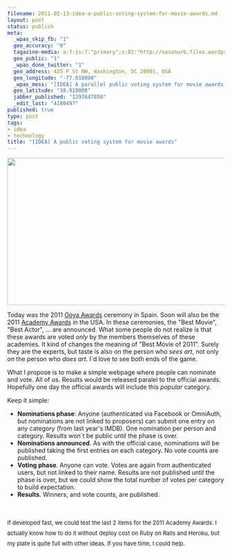 ```yaml
--- 
filename: 2011-02-13-idea-a-public-voting-system-for-movie-awards.md
layout: post
status: publish
meta: 
  _wpas_skip_fb: "1"
  geo_accuracy: "0"
  tagazine-media: a:7:{s:7:"primary";s:82:"http://nasonurb.files.wordpress.com/2011/02/screen-shot-2011-02-13-at-20-37-10.png";s:6:"images";a:1:{s:82:"http://nasonurb.files.wordpress.com/2011/02/screen-shot-2011-02-13-at-20-37-10.png";a:6:{s:8:"file_url";s:82:"http://nasonurb.files.wordpress.com/2011/02/screen-shot-2011-02-13-at-20-37-10.png";s:5:"width";s:4:"1030";s:6:"height";s:3:"550";s:4:"type";s:5:"image";s:4:"area";s:6:"566500";s:9:"file_path";s:0:"";}}s:6:"videos";a:0:{}s:11:"image_count";s:1:"1";s:6:"author";s:7:"4180497";s:7:"blog_id";s:7:"8438084";s:9:"mod_stamp";s:19:"2011-02-14 01:44:18";}
  geo_public: "1"
  _wpas_done_twitter: "1"
  geo_address: 425 P St NW, Washington, DC 20001, USA
  geo_longitude: "-77.018000"
  _wpas_mess: "[IDEA] A parallel public voting system for movie awards."
  geo_latitude: "38.910000"
  jabber_published: "1297647858"
  _edit_last: "4180497"
published: true
type: post
tags: 
- idea
- technology
title: "[IDEA] A public voting system for movie awards"
---
```

<div class="mceTemp mceIEcenter"><dl class="wp-caption aligncenter"><dt class="wp-caption-dt"><a href="http://www.flickr.com/photos/mobo85/2280591842"><img class="size-full wp-image-1842" title="Screen shot 2011-02-13 at 20.37.10" src="http://nasonurb.files.wordpress.com/2011/02/screen-shot-2011-02-13-at-20-37-10.png" alt="" width="640" height="341" /></a></dt></dl></div>
Today was the 2011 <a href="http://es.wikipedia.org/wiki/Premios_Goya">Goya Awards</a> ceremony in Spain. Soon will also be the 2011 <a href="http://en.wikipedia.org/wiki/Academy_Award">Academy Awards</a> in the USA. In these ceremonies, the "Best Movie", "Best Actor", ... are announced. What some people do not realize is that these awards are voted <em>only</em> by the members themselves of these academies. It kind of changes the meaning of "Best Movie of 2011". Surely they are the experts, but taste is also on the person who <em>sees art</em>, not only on the person who <em>does art</em>. I´d love to see both ends of the game.

<!--more-->

What I propose is to make a simple webpage where people can nominate and vote. All of us. Results would be released paralel to the official awards. Hopefully one day the official awards will include this <em>popular</em> category.

Keep it simple:
<ul>
	<li><strong>Nominations phase</strong>: Anyone (authenticated via Facebook or OmniAuth, but nominations are not linked to proposers) can submit one entry on any category (from last year's IMDB). One nomination per person and category. Results won´t be public until the phase is over.</li>
	<li><strong>Nominations announced</strong>. As with the official case, nominations will be published taking the first entries on each category. No vote counts are published.</li>
	<li><strong>Voting phase</strong>. Anyone can vote. Votes are again from authenticated users, but not linked to their name. Results are not published until the phase is over, but we could show the total number of votes per category to build expectation.</li>
	<li><strong>Results</strong>. Winners, and vote counts, are published.</li>
</ul>
&nbsp;

<span style="font-size:small;"><span style="line-height:24px;">If developed fast, we could test the last 2 items for the 2011 Academy Awards. I actually know how to do it without deploy cost on Ruby on Rails and Heroku, but my plate is quite full with other ideas. If you have time, I could help.</span></span>
